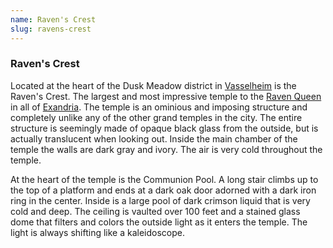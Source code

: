 ```yaml
---
name: Raven's Crest
slug: ravens-crest
---
```

### Raven's Crest
Located at the heart of the Dusk Meadow district in [Vasselheim](vasselheim) is the Raven's Crest. The largest and most impressive temple to the [Raven Queen](raven-queen) in all of [Exandria](geography). The temple is an ominious and imposing structure and completely unlike any of the other grand temples in the city. The entire structure is seemingly made of opaque black glass from the outside, but is actually translucent when looking out. Inside the main chamber of the temple the walls are dark gray and ivory. The air is very cold throughout the temple.

At the heart of the temple is the Communion Pool. A long stair climbs up to the top of a platform and ends at a dark oak door adorned with a dark iron ring in the center. Inside is a large pool of dark crimson liquid that is very cold and deep. The ceiling is vaulted over 100 feet and a stained glass dome that filters and colors the outside light as it enters the temple. The light is always shifting like a kaleidoscope.



